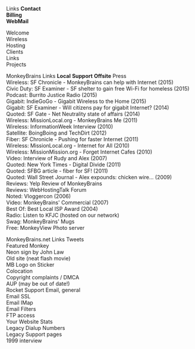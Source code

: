   
Links **Contact**  
**Billing**  
**WebMail**  
  
Welcome  
Wireless  
Hosting  
Clients  
Links  
Projects  
  
MonkeyBrains Links **Local** **Support** **Offsite** Press  
Wireless: SF Chronicle - MonkeyBrains can help with Internet (2015)  
Civic Duty: SF Examiner - SF shelter to gain free Wi-Fi for homeless (2015)  
Podcast: Burrito Justice Radio (2015)  
Gigabit: IndieGoGo - Gigabit Wireless to the Home (2015)  
Gigabit: SF Examiner - Will citizens pay for gigabit Internet? (2014)  
Quoted: SF Gate - Net Neutrality state of affairs (2014)  
Wireless: MissionLocal.org - MonkeyBrains Me (2011)  
Wireless: InformationWeek Interview (2010)  
Satellite: BoingBoing and TechDirt (2012)  
Fiber: SF Chronicle - Pushing for faster Internet (2011)  
Wireless: MissionLocal.org - Internet for All (2010)  
Wireless: MissionMission.org - Forget Internet Cafes (2010)  
Video: Interview of Rudy and Alex (2007)  
Quoted: New York Times - Digital Divide (2011)  
Quoted: SFBG article - fiber for SF! (2011)  
Quoted: Wall Street Journal - Alex expounds: chicken wire... (2009)  
Reviews: Yelp Review of MonkeyBrains  
Reviews: WebHostingTalk Forum  
Noted: Vloggercon (2006)  
Video: MonkeyBrains' Commercial (2007)  
Best Of: Best Local ISP Award (2004)  
Radio: Listen to KFJC (hosted on our network)  
Swag: MonkeyBrains' Mugs  
Free: MonkeyView Photo server  
  
  
MonkeyBrains.net Links Tweets  
Featured Monkey  
Neon sign by John Law  
Old site (neat flash movie)  
MB Logo on Sticker  
Colocation  
Copyright complaints / DMCA  
AUP (may be out of date!)  
Rocket Support Email, general  
Email SSL  
Email IMap  
Email Filters  
FTP access  
Your Website Stats  
Legacy Dialup Numbers  
Legacy Support pages  
1999 interview